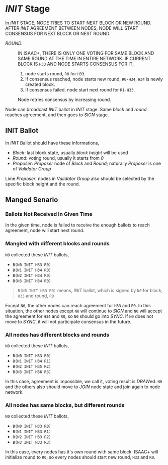 # *INIT* Stage

In *INIT* STAGE, NODE TRIES TO START NEXT BLOCK OR NEW ROUND. AFTER *INIT* AGREEMENT BETWEEN NODES, NODE WILL START CONSENSUS FOR NEXT BLOCK OR NEST ROUND.

<dl>
  <dt>
  
  *ROUND*:
  
  </dt>
  <dd>

IN ISAAC+, THERE IS ONLY ONE VOTING FOR SAME BLOCK AND SAME ROUND AT THE TIME IN ENTIRE NETWORK. IF CURRENT BLOCK IS `H33` AND NODE STARTS CONSENSUS FOR IT,
1. node starts round, `R0` for `H33`.
1. If consensus reached, node starts new round, `R0-H34`, `H34` is newly created block.
1. If consensus failed, node start next round for `R1-H33`.

Node retries consensus by increasing round.
  </dd>
</dl>

Node can broadcast *INIT* ballot in *INIT* stage. Same *block* and *round* reaches agreement, and then goes to *SIGN* stage.

## INIT Ballot

In *INIT* Ballot should have these informations,

* *Block*: last block state, usually *block* *height* will be used
* *Round*: voting round, usually it starts from *0*
* *Proposer*: *Proposer* node of *Block* and *Round*; naturally *Proposer* is one of *Validator Group*

Lime *Proposer*, nodes in *Validator Group* also should be selected by the specific block height and the round.

## Manged Senario

### Ballots Not Received In Given Time

In the given time, node is failed to receive the enough ballots to reach agreement, node will start next round.

### Mangled with different blocks and rounds

`N0` collected these *INIT* ballots,

* `B(N0 INIT H33 R0)`
* `B(N1 INIT H34 R0)`
* `B(N2 INIT H34 R0)`
* `B(N3 INIT H34 R0)`

> `B(N0 INIT H33 R0)` means, *INIT* ballot, which is signed by `N0` for block, `H33` and round, `R0`

Except `N0`, the other nodes can reach agreement for `H33` and `R0`. In this situation, the other nodes except `N0` will continue to *SIGN* and `N0` will accept the agreement for `H34` and `R0`, so `N0` should go into *SYNC*. If `N0` does not move to *SYNC*, it will not participate consensus in the future.


### All nodes has different blocks and rounds

`N0` collected these *INIT* ballots,

* `B(N0 INIT H33 R0)`
* `B(N1 INIT H34 R1)`
* `B(N2 INIT H35 R2)`
* `B(N3 INIT H36 R3)`

In this case, agreement is impossible, we call it, voting result is *DRAW*ed. `N0` and the others also should move to *JOIN* node state and join again to node network.

### All nodes has same blocks, but different rounds

`N0` collected these *INIT* ballots,

* `B(N0 INIT H33 R0)`
* `B(N1 INIT H33 R1)`
* `B(N2 INIT H33 R2)`
* `B(N3 INIT H33 R3)`

In this case, every nodes has it's own round with same block. ISAAC+ will initialize round to `R0`, so every nodes should start new round, `H33` and `R0`.
